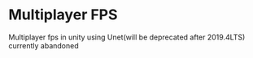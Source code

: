 # Multiplayer FPS

Multiplayer fps in unity using Unet(will be deprecated after 2019.4LTS)\
currently abandoned